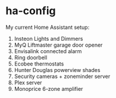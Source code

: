 # ha-config

My current Home Assistant setup:

1. Insteon Lights and Dimmers
2. MyQ Liftmaster garage door opener
3. Envisalink connected alarm
4. Ring doorbell
5. Ecobee thermostats
6. Hunter Douglas powerview shades
7. Security cameras + zoneminder server
8. Plex server
9. Monoprice 6-zone amplifier
